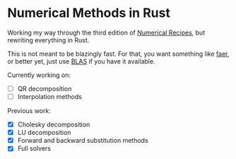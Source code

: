 # Numerical Methods in Rust

Working my way through the third edition of [Numerical Recipes](https://numerical.recipes/), but rewriting everything in Rust.

This is not meant to be blazingly fast. For that, you want something like [faer](https://github.com/sarah-quinones/faer-rs), or better yet, just use [BLAS](https://www.netlib.org/blas/) if you have it available.

Currently working on:
- [ ] QR decomposition
- [ ] Interpolation methods

Previous work:
- [X] Cholesky decomposition
- [X] LU decomposition
- [X] Forward and backward substitution methods
- [X] Full solvers
